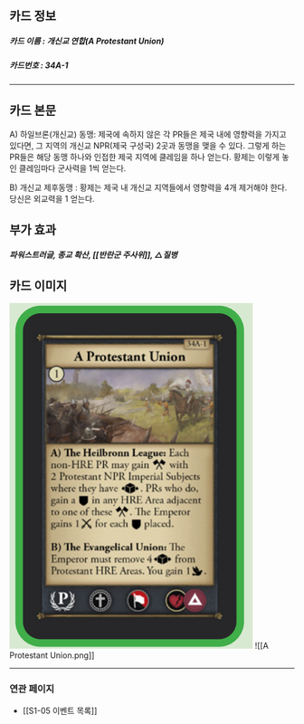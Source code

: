 ## 카드 정보
##### 카드 이름 : 개신교 연합(A Protestant Union)
##### 카드번호  : 34A-1
---
## 카드 본문

A) 하일브론(개신교) 동맹: 제국에 속하지 않은 각 PR들은 제국 내에 영향력을 가지고 있다면, 그 지역의 개신교 NPR(제국 구성국) 2곳과 동맹을 맺을 수 있다. 그렇게 하는 PR들은 해당 동맹 하나와 인접한 제국 지역에 클레임을 하나 얻는다. 황제는 이렇게 놓인 클레임마다 군사력을 1씩 얻는다.

B) 개신교 제후동맹 : 황제는 제국 내 개신교 지역들에서 영향력을 4개 제거해야 한다. 당신은 외교력을 1 얻는다.

## 부가 효과
##### 파워스트러글, 종교 확산, [[반란군 주사위]], △질병

## 카드 이미지
<img src="\Assets\A Protestant Union.png"/>
![[A Protestant Union.png]]

--- 
### 연관 페이지
- [[S1-05 이벤트 목록]]
